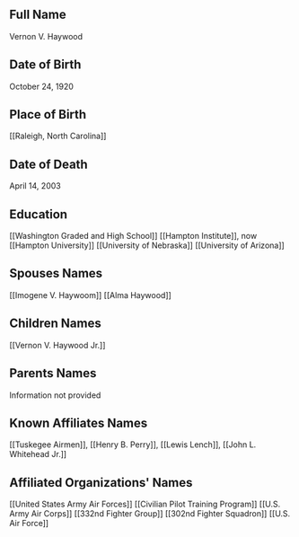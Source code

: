 ## Full Name
Vernon V. Haywood

## Date of Birth
October 24, 1920

## Place of Birth
[[Raleigh, North Carolina]]

## Date of Death
April 14, 2003

## Education
[[Washington Graded and High School]]
[[Hampton Institute]], now [[Hampton University]]
[[University of Nebraska]]
[[University of Arizona]]
## Spouses Names
[[Imogene V. Haywoom]]
[[Alma Haywood]]

## Children Names
[[Vernon V. Haywood Jr.]]

## Parents Names
Information not provided

## Known Affiliates Names
 [[Tuskegee Airmen]], [[Henry B. Perry]], [[Lewis Lench]], [[John L. Whitehead Jr.]]

## Affiliated Organizations' Names
 [[United States Army Air Forces]]
[[Civilian Pilot Training Program]]
[[U.S. Army Air Corps]]
[[332nd Fighter Group]]
[[302nd Fighter Squadron]]
[[U.S. Air Force]]
